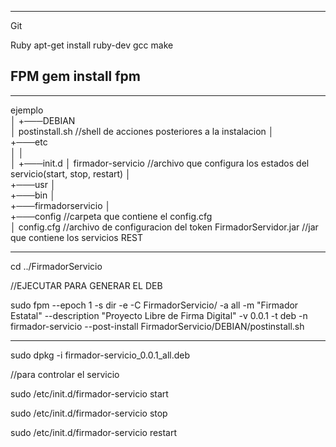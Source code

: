 ----------------------------------------------------------------------------------------------------------------------------------
Git

Ruby apt-get install ruby-dev gcc make

FPM gem install fpm
----------------------------------------------------------------------------------------------------------------------------------
**********************************************************************************************************************************
ejemplo    
│
+───DEBIAN                              
│       postinstall.sh                   //shell de acciones posteriores a la instalacion
│   
+───etc                                 
│   │   
│   +───init.d
│           firmador-servicio        //archivo que configura los estados del servicio(start, stop, restart)
│   
+───usr
    │   
    +───bin
	  │   
          +───firmadorservicio
			     │   
          		     +───config			//carpeta que contiene el config.cfg           		
                             │        config.cfg        //archivo de configuracion del token
           		     FirmadorServidor.jar       //jar que contiene los servicios REST

**********************************************************************************************************************************

cd ../FirmadorServicio

//EJECUTAR PARA GENERAR EL DEB

sudo fpm --epoch 1 -s dir -e -C FirmadorServicio/ -a all -m "Firmador Estatal" --description "Proyecto Libre de Firma Digital" -v 0.0.1 -t deb -n firmador-servicio --post-install FirmadorServicio/DEBIAN/postinstall.sh


----------------------------------------------------------------------------------------------------------------------------------

sudo dpkg -i firmador-servicio_0.0.1_all.deb


//para controlar el servicio

sudo /etc/init.d/firmador-servicio start

sudo /etc/init.d/firmador-servicio stop

sudo /etc/init.d/firmador-servicio restart
